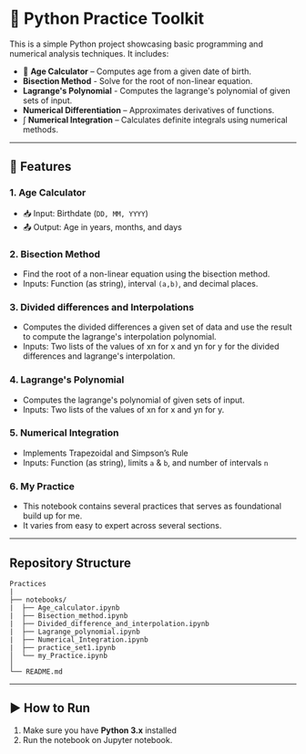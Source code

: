 # 🐍 Python Practice Toolkit

This is a simple Python project showcasing basic programming and numerical analysis techniques. It includes:

- 📆 **Age Calculator** – Computes age from a given date of birth.
- **Bisection Method** - Solve for the root of non-linear equation.
- **Lagrange's Polynomial** - Computes the lagrange's polynomial of given sets of input.
- **Numerical Differentiation** – Approximates derivatives of functions.
- ∫ **Numerical Integration** – Calculates definite integrals using numerical methods.

---

## 🚀 Features

### 1. Age Calculator
- 📥 Input: Birthdate (`DD, MM, YYYY`)  
- 📤 Output: Age in years, months, and days  

### 2. Bisection Method
- Find the root of a non-linear equation using the bisection method. 
- Inputs: Function (as string), interval `(a,b)`, and decimal places.

### 3. Divided differences and Interpolations
- Computes the divided differences a given set of data and use the result to compute the lagrange's interpolation polynomial.
- Inputs: Two lists of the values of xn for x and yn for y for the divided differences and lagrange's interpolation.

### 4. Lagrange's Polynomial
- Computes the lagrange's polynomial of given sets of input.
- Inputs: Two lists of the values of xn for x and yn for y.

### 5. Numerical Integration
- Implements Trapezoidal and Simpson’s Rule  
- Inputs: Function (as string), limits `a` & `b`, and number of intervals `n`  

### 6. My Practice
- This notebook contains several practices that serves as foundational build up for me.
- It varies from easy to expert across several sections. 
---

## Repository Structure 

```
Practices
|
├── notebooks/
|  ├── Age_calculator.ipynb
|  ├── Bisection_method.ipynb
|  ├── Divided_difference_and_interpolation.ipynb
|  ├── Lagrange_polynomial.ipynb
|  ├── Numerical_Integration.ipynb
|  ├── practice_set1.ipynb
│  └── my_Practice.ipynb
│
└── README.md
```
---

## ▶️ How to Run

1. Make sure you have **Python 3.x** installed  
2. Run the notebook on Jupyter notebook.
